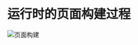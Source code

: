 # 运行时的页面构建过程

![页面构建](http://s.i9u.cc/%E7%AC%AC2%E7%AB%A0%20%E8%BF%90%E8%A1%8C%E6%97%B6%E7%9A%84%E9%A1%B5%E9%9D%A2%E6%9E%84%E5%BB%BA%E8%BF%87%E7%A8%8B.png)

